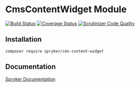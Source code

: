 # CmsContentWidget Module
[![Build Status](https://travis-ci.org/spryker/CmsContentWidget.svg)](https://travis-ci.org/spryker/CmsContentWidget)
[![Coverage Status](https://coveralls.io/repos/github/spryker/CmsContentWidget/badge.svg)](https://coveralls.io/github/spryker/CmsContentWidget)
[![Scrutinizer Code Quality](https://scrutinizer-ci.com/g/spryker/CmsContentWidget/badges/quality-score.png?b=master)](https://scrutinizer-ci.com/g/spryker/CmsContentWidget/?branch=master)

## Installation

```
composer require spryker/cms-content-widget
```

## Documentation

[Spryker Documentation](https://spryker.github.io)
